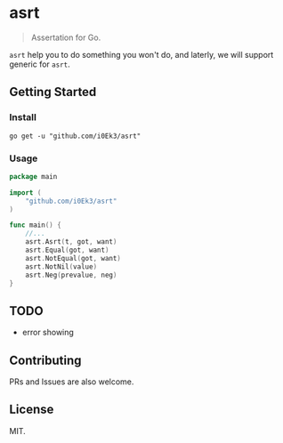 # asrt

> Assertation for Go.

`asrt` help you to do something you won't do, and laterly, we will support generic for `asrt`.

## Getting Started

### Install

`go get -u "github.com/i0Ek3/asrt"`

### Usage

```Go
package main

import (
    "github.com/i0Ek3/asrt"
)

func main() {
    //...
    asrt.Asrt(t, got, want)
    asrt.Equal(got, want)
    asrt.NotEqual(got, want)
    asrt.NotNil(value)
    asrt.Neg(prevalue, neg)
}
```

## TODO

- error showing


## Contributing

PRs and Issues are also welcome.

## License

MIT.
